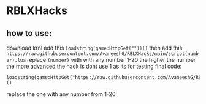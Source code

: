 # RBLXHacks

## how to use:
download krnl
add this `loadstring(game:HttpGet(""))()` 
then add this `https://raw.githubusercontent.com/AvaneeshG/RBLXHacks/main/script(number).lua` 
replace `(number)` with with any number 1-20 the higher the number the more advanced the hack is 
dont use 1 as its for testing
final code:
```
loadstring(game:HttpGet("https://raw.githubusercontent.com/AvaneeshG/RBLXHacks/main/script1.lua"))()
```
replace the one with any number from 1-20
